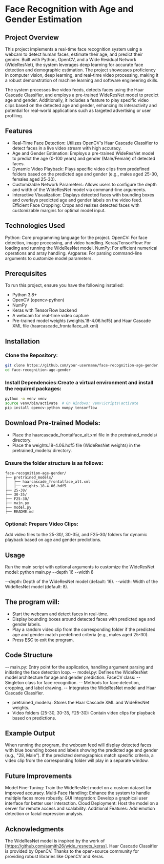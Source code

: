 # Face Recognition with Age and Gender Estimation

## Project Overview
This project implements a real-time face recognition system using a webcam to detect human faces, estimate their age, and predict their gender. Built with Python, OpenCV, and a Wide Residual Network (WideResNet), the system leverages deep learning for accurate face detection and demographic estimation. The project showcases proficiency in computer vision, deep learning, and real-time video processing, making it a robust demonstration of machine learning and software engineering skills.

The system processes live video feeds, detects faces using the Haar Cascade Classifier, and employs a pre-trained WideResNet model to predict age and gender. Additionally, it includes a feature to play specific video clips based on the detected age and gender, enhancing its interactivity and potential for real-world applications such as targeted advertising or user profiling.

## Features

- Real-Time Face Detection: Utilizes OpenCV's Haar Cascade Classifier to detect faces in a live video stream with high accuracy.
- Age and Gender Estimation: Employs a pre-trained WideResNet model to predict the age (0-100 years) and gender (Male/Female) of detected faces.
- Dynamic Video Playback: Plays specific video clips from predefined folders based on the predicted age and gender (e.g., males aged 25-30, females aged 25-30).
- Customizable Network Parameters: Allows users to configure the depth and width of the WideResNet model via command-line arguments.
- Interactive Visualization: Displays detected faces with bounding boxes and overlays predicted age and gender labels on the video feed.
Efficient Face Cropping: Crops and resizes detected faces with customizable margins for optimal model input.

## Technologies Used

Python: Core programming language for the project.
OpenCV: For face detection, image processing, and video handling.
Keras/TensorFlow: For loading and running the WideResNet model.
NumPy: For efficient numerical operations and array handling.
Argparse: For parsing command-line arguments to customize model parameters.

## Prerequisites
To run this project, ensure you have the following installed:
- Python 3.8+
- OpenCV (opencv-python)
- NumPy
- Keras with TensorFlow backend
- A webcam for real-time video capture
- Pre-trained model weights (weights.18-4.06.hdf5) and Haar Cascade XML file (haarcascade_frontalface_alt.xml)

## Installation

### Clone the Repository:
```bash
git clone https://github.com/your-username/face-recognition-age-gender.git
cd face-recognition-age-gender
```

### Install Dependencies:Create a virtual environment and install the required packages:
```bash
python -m venv venv
source venv/bin/activate  # On Windows: venv\Scripts\activate
pip install opencv-python numpy tensorflow
```

## Download Pre-trained Models:

- Place the haarcascade_frontalface_alt.xml file in the pretrained_models/ directory.
- Place the weights.18-4.06.hdf5 file (WideResNet weights) in the pretrained_models/ directory.

### Ensure the folder structure is as follows:
```
face-recognition-age-gender/
├── pretrained_models/
│   ├── haarcascade_frontalface_alt.xml
│   ├── weights.18-4.06.hdf5
├── 25-30/
├── 30-35/
├── F25-30/
├── main.py
├── model.py
├── README.md
```

### Optional: Prepare Video Clips:
Add video files to the 25-30/, 30-35/, and F25-30/ folders for dynamic playback based on age and gender predictions.

## Usage
Run the main script with optional arguments to customize the WideResNet model:
python main.py --depth 16 --width 8

--depth: Depth of the WideResNet model (default: 16).
--width: Width of the WideResNet model (default: 8).

## The program will:

- Start the webcam and detect faces in real-time.
- Display bounding boxes around detected faces with predicted age and gender labels.
- Play a random video clip from the corresponding folder if the predicted age and gender match predefined criteria (e.g., males aged 25-30).
- Press ESC to exit the program.

## Code Structure

-- main.py: Entry point for the application, handling argument parsing and initiating the face detection loop.
-- model.py: Defines the WideResNet model architecture for age and gender prediction.
FaceCV class:
-- Singleton class for face recognition.
-- Methods for face detection, cropping, and label drawing.
-- Integrates the WideResNet model and Haar Cascade Classifier.


- pretrained_models/: Stores the Haar Cascade XML and WideResNet weights.
- Video folders (25-30, 30-35, F25-30): Contain video clips for playback based on predictions.

## Example Output
When running the program, the webcam feed will display detected faces with blue bounding boxes and labels showing the predicted age and gender (e.g., "28, Male"). If the predicted demographics match specific criteria, a video clip from the corresponding folder will play in a separate window.

## Future Improvements
Model Fine-Tuning: Train the WideResNet model on a custom dataset for improved accuracy.
Multi-Face Handling: Enhance the system to handle multiple faces more robustly.
GUI Integration: Develop a graphical user interface for better user interaction.
Cloud Deployment: Host the model on a server for remote access and scalability.
Additional Features: Add emotion detection or facial expression analysis.

## Acknowledgments
The WideResNet model is inspired by the work of [https://github.com/asmith26/wide_resnets_keras].
Haar Cascade Classifier is provided by OpenCV.
Thanks to the open-source community for providing robust libraries like OpenCV and Keras.

